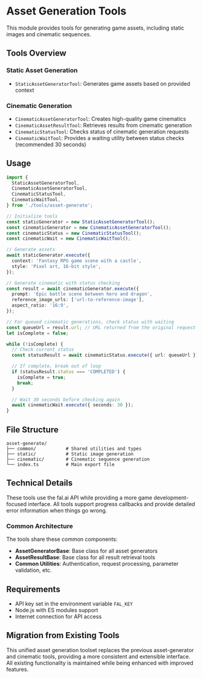# Asset Generation Tools

This module provides tools for generating game assets, including static images and cinematic sequences.

## Tools Overview

### Static Asset Generation

- `StaticAssetGeneratorTool`: Generates game assets based on provided context

### Cinematic Generation

- `CinematicAssetGeneratorTool`: Creates high-quality game cinematics
- `CinematicAssetResultTool`: Retrieves results from cinematic generation
- `CinematicStatusTool`: Checks status of cinematic generation requests
- `CinematicWaitTool`: Provides a waiting utility between status checks (recommended 30 seconds)

## Usage

```typescript
import {
  StaticAssetGeneratorTool,
  CinematicAssetGeneratorTool,
  CinematicStatusTool,
  CinematicWaitTool,
} from './tools/asset-generate';

// Initialize tools
const staticGenerator = new StaticAssetGeneratorTool();
const cinematicGenerator = new CinematicAssetGeneratorTool();
const cinematicStatus = new CinematicStatusTool();
const cinematicWait = new CinematicWaitTool();

// Generate assets
await staticGenerator.execute({
  context: 'Fantasy RPG game scene with a castle',
  style: 'Pixel art, 16-bit style',
});

// Generate cinematic with status checking
const result = await cinematicGenerator.execute({
  prompt: 'Epic battle scene between hero and dragon',
  reference_image_urls: ['url-to-reference-image'],
  aspect_ratio: '16:9',
});

// For queued cinematic generations, check status with waiting
const queueUrl = result.url; // URL returned from the original request
let isComplete = false;

while (!isComplete) {
  // Check current status
  const statusResult = await cinematicStatus.execute({ url: queueUrl });

  // If complete, break out of loop
  if (statusResult.status === 'COMPLETED') {
    isComplete = true;
    break;
  }

  // Wait 30 seconds before checking again
  await cinematicWait.execute({ seconds: 30 });
}
```

## File Structure

```
asset-generate/
├── common/           # Shared utilities and types
├── static/           # Static image generation
├── cinematic/        # Cinematic sequence generation
└── index.ts          # Main export file
```

## Technical Details

These tools use the fal.ai API while providing a more game development-focused interface. All tools support progress callbacks and provide detailed error information when things go wrong.

### Common Architecture

The tools share these common components:

- **AssetGeneratorBase**: Base class for all asset generators
- **AssetResultBase**: Base class for all result retrieval tools
- **Common Utilities**: Authentication, request processing, parameter validation, etc.

## Requirements

- API key set in the environment variable `FAL_KEY`
- Node.js with ES modules support
- Internet connection for API access

## Migration from Existing Tools

This unified asset generation toolset replaces the previous asset-generator and cinematic tools, providing a more consistent and extensible interface. All existing functionality is maintained while being enhanced with improved features.
